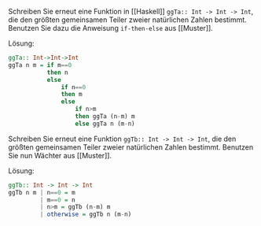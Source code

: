 Schreiben Sie erneut eine Funktion in [[Haskell]] `ggTa:: Int -> Int -> Int`, die den größten gemeinsamen Teiler zweier natürlichen Zahlen bestimmt. Benutzen Sie dazu die Anweisung `if-then-else` aus [[Muster]].

Lösung:
```haskell
ggTa:: Int->Int->Int
ggTa n m = if m==0 
           then n 
           else 
               if n==0
               then m
               else
                   if n>m
                   then ggTa (n-m) m
                   else ggTa n (m-n)
```

Schreiben Sie erneut eine Funktion `ggTb:: Int -> Int -> Int`, die den größten gemeinsamen Teiler zweier natürlichen Zahlen bestimmt. Benutzen Sie nun Wächter aus [[Muster]].

Lösung:

```haskell
ggTb:: Int -> Int -> Int
ggTb n m | n==0 = m
         | m==0 = n
         | n>m = ggTb (n-m) m
         | otherwise = ggTb n (m-n)
```